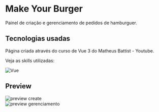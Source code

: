 <div>
  <h1>Make Your Burger</h1>
  <p>Painel de criação e gerenciamento de pedidos de hamburguer.</p>
</div>

## Tecnologias usadas
<div>
  <p>Página criada através do curso de Vue 3 do Matheus Battist - Youtube.</p>
  <p>Veja as skills utilizadas:</p>
</div>

![Vue](https://img.shields.io/badge/Vue-43bb83?style=for-the-badge&logo=vue.js&logoColor=fff)&nbsp;

## Preview
![preview create](https://github.com/Maria-Padilha/Maralua-Fotocabine/assets/109801423/efcc6bed-0e4f-4788-9399-a5658614fe63)
<br>
![preview gerenciamento](https://github.com/Maria-Padilha/Maralua-Fotocabine/assets/109801423/5ae987ac-74cd-4611-b655-f82459ad3992)


